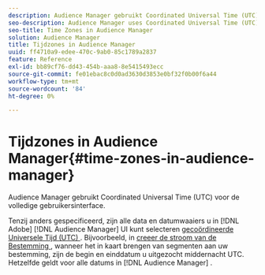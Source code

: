 ```yaml
---
description: Audience Manager gebruikt Coordinated Universal Time (UTC) voor de volledige gebruikersinterface.
seo-description: Audience Manager uses Coordinated Universal Time (UTC) across its entire UI.
seo-title: Time Zones in Audience Manager
solution: Audience Manager
title: Tijdzones in Audience Manager
uuid: ff4710a9-edee-470c-9ab0-85c1789a2837
feature: Reference
exl-id: bb89cf76-dd43-454b-aaa8-8e5415493ecc
source-git-commit: fe01ebac8c0d0ad3630d3853e0bf32f0b00f6a44
workflow-type: tm+mt
source-wordcount: '84'
ht-degree: 0%

---
```


# Tijdzones in Audience Manager{#time-zones-in-audience-manager}

Audience Manager gebruikt Coordinated Universal Time (UTC) voor de volledige gebruikersinterface.

Tenzij anders gespecificeerd, zijn alle data en datumwaaiers u in [!DNL Adobe] [!DNL Audience Manager] UI kunt selecteren [ gecoördineerde Universele Tijd (UTC) ](https://www.timeanddate.com/worldclock/timezone/utc). Bijvoorbeeld, in [ creeer de stroom van de Bestemming ](../features/destinations/create-cookie-destination.md#segments-mapping), wanneer het in kaart brengen van segmenten aan uw bestemming, zijn de begin en einddatum u uitgezocht middernacht UTC. Hetzelfde geldt voor alle datums in [!DNL Audience Manager] .
